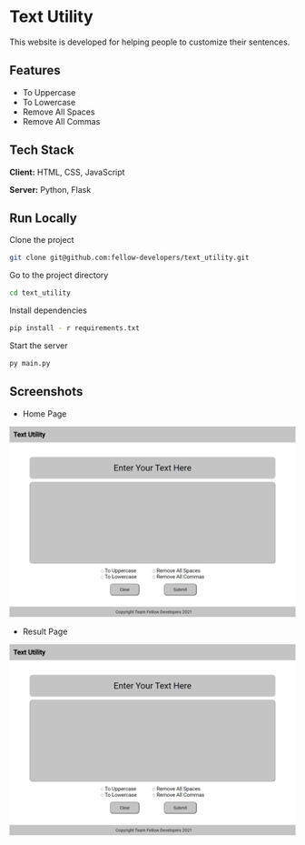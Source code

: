 # Text Utility

This website is developed for helping people to customize their sentences.

## Features

- To Uppercase
- To Lowercase
- Remove All Spaces
- Remove All Commas

## Tech Stack

**Client:** HTML, CSS, JavaScript

**Server:** Python, Flask

## Run Locally

Clone the project

```bash
git clone git@github.com:fellow-developers/text_utility.git
```

Go to the project directory

```bash
cd text_utility
```

Install dependencies

```bash
pip install - r requirements.txt
```

Start the server

```bash
py main.py
```

## Screenshots

- Home Page

![App Screenshot](https://github.com/fellow-developers/text_utility/blob/master/screenshots/home%20page.png)

- Result Page

![App Screenshot](https://github.com/fellow-developers/text_utility/blob/master/screenshots/home%20page.png)

